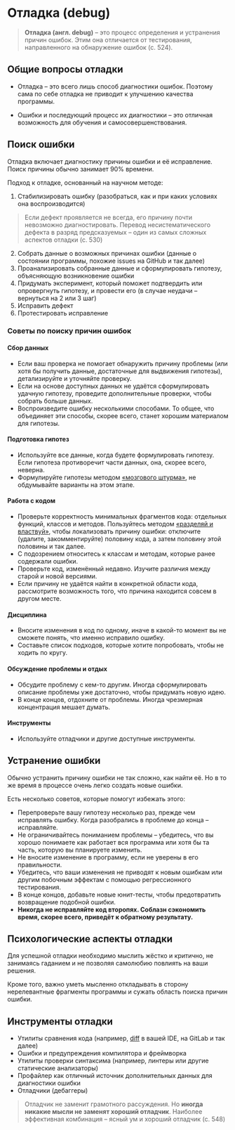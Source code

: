 # Отладка (debug)

> **Отладка (англ. debug)** – это процесс определения и устранения причин ошибок. Этим она отличается от тестирования, направленного на обнаружение ошибок (с. 524).

## Общие вопросы отладки

* Отладка – это всего лишь способ диагностики ошибок. Поэтому сама по себе отладка не приводит к улучшению качества программы.

* Ошибки и последующий процесс их диагностики – это отличная возможность для обучения и самосовершенствования.

## Поиск ошибки

Отладка включает диагностику причины ошибки и её исправление. Поиск причины обычно занимает 90% времени.

Подход к отладке, основанный на научном методе:

1. Стабилизировать ошибку (разобраться, как и при каких условиях она воспроизводится)

> Если дефект проявляется не всегда, его причину почти невозможно диагностировать. Перевод несистематического дефекта в разряд предсказуемых – один из самых сложных аспектов отладки (с. 530)

2. Собрать данные о возможных причинах ошибки (данные о состоянии программы, похожие issues на GitHub и так далее)
3. Проанализировать собранные данные и сформулировать гипотезу, объясняющую возникновение ошибки
4. Придумать эксперимент, который поможет подтвердить или опровергнуть гипотезу, и провести его (в случае неудачи – вернуться на 2 или 3 шаг)
5. Исправить дефект
6. Протестировать исправление

### Советы по поиску причин ошибок

#### Сбор данных

- Если ваш проверка не помогает обнаружить причину проблемы (или хотя бы получить данные, достаточные для выдвижения гипотезы), детализируйте и уточняйте проверку.
- Если на основе доступных данных не удаётся сформулировать удачную гипотезу, проведите дополнительные проверки, чтобы собрать больше данных.
- Воспроизведите ошибку несколькими способами. То общее, что объединяет эти способы, скорее всего, станет хорошим материалом для гипотезы.

#### Подготовка гипотез

- Используйте все данные, когда будете формулировать гипотезу. Если гипотеза противоречит части данных, она, скорее всего, неверна.
- Формулируйте гипотезы методом [«мозгового штурма»](https://en.wikipedia.org/wiki/Brainstorming), не обдумывайте варианты на этом этапе.

#### Работа с кодом

- Проверьте корректность минимальных фрагментов кода: отдельных функций, классов и методов. Пользуйтесь методом [«разделяй и властвуй»](https://en.wikipedia.org/wфiki/Divide-and-conquer_algorithm), чтобы локализовать причину ошибки: отключите (удалите, закомментируйте) половину кода, а затем половину этой половины и так далее.
- С подозрением относитесь к классам и методам, которые ранее содержали ошибки.
- Проверьте код, изменённый недавно. Изучите различия между старой и новой версиями.
- Если причину не удаётся найти в конкретной области кода, рассмотрите возможность того, что причина находится совсем в другом месте.

#### Дисциплина

- Вносите изменения в код по одному, иначе в какой-то момент вы не сможете понять, что именно исправило ошибку.
- Составьте список подходов, которые хотите попробовать, чтобы не ходить по кругу.

#### Обсуждение проблемы и отдых

- Обсудите проблему с кем-то другим. Иногда сформулировать описание проблемы уже достаточно, чтобы придумать новую идею.
- В конце концов, отдохните от проблемы. Иногда чрезмерная концентрация мешает думать.

#### Инструменты

- Используйте отладчики и другие доступные инструменты.

## Устранение ошибки

Обычно устранить причину ошибки не так сложно, как найти её. Но в то же время в процессе очень легко создать новые ошибки.

Есть несколько советов, которые помогут избежать этого:

- Перепроверьте вашу гипотезу несколько раз, прежде чем исправлять ошибку. Когда разобрались в проблеме до конца – исправляйте.
- Не ограничивайтесь пониманием проблемы – убедитесь, что вы хорошо понимаете как работает вся программа или хотя бы та часть, которую вы планируете изменить.
- Не вносите изменение в программу, если не уверены в его правильности.
- Убедитесь, что ваши изменения не приводят к новым ошибкам или другим побочным эффектам с помощью регрессионного тестирования.
- В конце концов, добавьте новые юнит-тесты, чтобы предотвратить возвращение подобной ошибки.
- **Никогда не исправляйте код второпях. Соблазн сэкономить время, скорее всего, приведёт к обратному результату.**

## Психологические аспекты отладки

Для успешной отладки необходимо мыслить жёстко и критично, не занимаясь гаданием и не позволяя самолюбию повлиять на ваши решения.

Кроме того, важно уметь мысленно откладывать в сторону нерелевантные фрагменты программы и сужать область поиска причин ошибки.

## Инструменты отладки

- Утилиты сравнения кода (например, [diff](https://en.wikipedia.org/wiki/Diff) в вашей IDE, на GitLab и так далее)
- Ошибки и предупреждения компилятора и фреймворка
- Утилиты проверки синтаксима (например, линтеры или другие статические анализаторы)
- Профайлер как отличный источник дополнительных данных для диагностики ошибки
- Отладчики (дебаггеры)

> Отладчик не заменит грамотного рассуждения. Но **иногда никакие мысли не заменят хороший отладчик**. Наиболее эффективная комбинация – ясный ум и хороший отладчик (с. 548)
